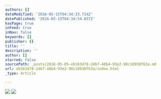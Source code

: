 ```yaml
---
authors: []
dateModified: '2016-05-15T04:34:33.714Z'
datePublished: '2016-05-15T04:34:54.857Z'
hasPage: true
inFeed: true
inNav: false
keywords: []
publisher: {}
title: ''
description: ''
author: []
starred: false
sourcePath: _posts/2016-05-05-eb163d78-24b7-48b4-93e2-98c10930f63a.md
url: eb163d78-24b7-48b4-93e2-98c10930f63a/index.html
_type: Article

---
```

![](https://the-grid-user-content.s3-us-west-2.amazonaws.com/8d6195b5-9aae-4a3a-884e-dce61b176b89.jpg)
![](https://the-grid-user-content.s3-us-west-2.amazonaws.com/5abfca85-9e63-40b8-bf4c-5dceeca46ec7.jpg)